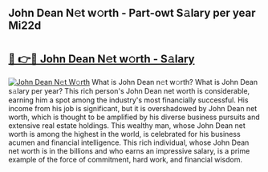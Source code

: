 ## John Dean N𝚎t w𝚘rth - Part-owt S𝚊lary per year Mi22d

# <h2><a href="http://gc51x8.nevu.top/?p=John+Dean">🔗 👉🔴 John Dean N𝚎t w𝚘rth - S𝚊lary</a></h2>

[![John Dean N𝚎t W𝚘rth](https://i.imgur.com/Oavwk0R.jpeg)](http://gc51x8.nevu.top/?p=John+Dean)
What is John Dean n𝚎t w𝚘rth? What is John Dean s𝚊lary per year?
This rich person's John Dean net worth is considerable, earning him a spot among the industry's most financially successful. His income from his job is significant, but it is overshadowed by John Dean net worth, which is thought to be amplified by his diverse business pursuits and extensive real estate holdings. This wealthy man, whose John Dean net worth is among the highest in the world, is celebrated for his business acumen and financial intelligence. This rich individual, whose John Dean net worth is in the billions and who earns an impressive salary, is a prime example of the force of commitment, hard work, and financial wisdom.
